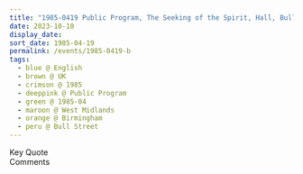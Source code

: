 ```yaml
---
title: "1985-0419 Public Program, The Seeking of the Spirit, Hall, Bull Street, Birmingham, West Midlands, UK"
date: 2023-10-10
display_date: 
sort_date: 1985-04-19
permalink: /events/1985-0419-b
tags:
  - blue @ English
  - brown @ UK
  - crimson @ 1985
  - deeppink @ Public Program
  - green @ 1985-04
  - maroon @ West Midlands
  - orange @ Birmingham
  - peru @ Bull Street
---
```


<wave-list>
  <list-title color="green" width="75">Key Quote</list-title>
  <list-item color="BlanchedAlmond"  width="200"></list-item>
  <list-item color="Lavender"></list-item>
  <list-item color="BlanchedAlmond"></list-item>
</wave-list>

<br>

<wave-list>
  <list-title color="green" width="75">Comments</list-title>
  <list-item color="BlanchedAlmond"  width="200"></list-item>
  <list-item color="Lavender"></list-item>
  <list-item color="BlanchedAlmond"></list-item>
</wave-list>